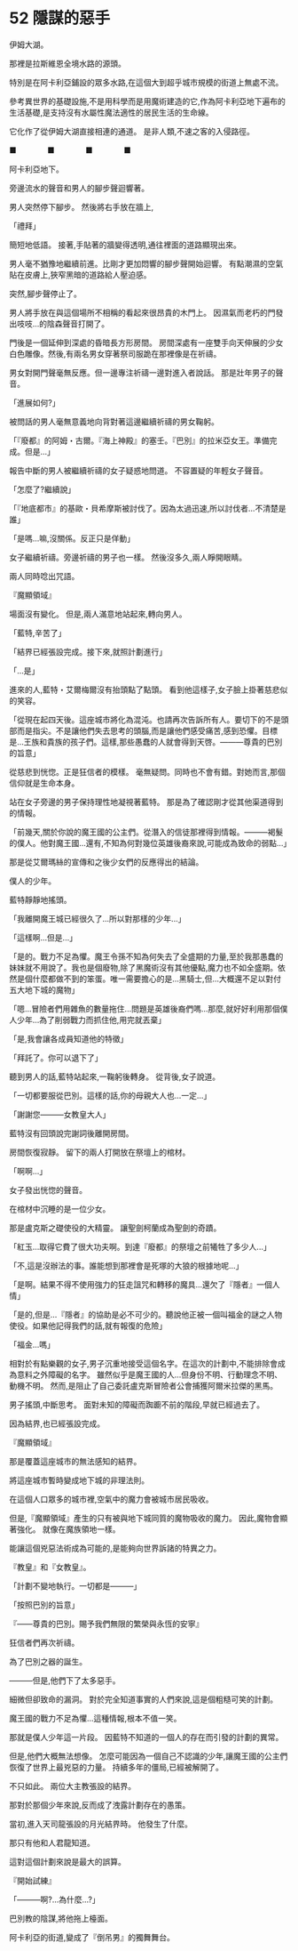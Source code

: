 # 52 隱謀的惡手

伊姆大湖。

那裡是拉斯維恩全境水路的源頭。

特別是在阿卡利亞鋪設的眾多水路,在這個大到超乎城市規模的街道上無處不流。

參考異世界的基礎設施,不是用科學而是用魔術建造的它,作為阿卡利亞地下遍布的生活基礎,是支持沒有水屬性魔法適性的居民生活的生命線。

它化作了從伊姆大湖直接相連的通道。
是非人類,不速之客的入侵路徑。

■　　　　■　　　　■　　　　■

阿卡利亞地下。

旁邊流水的聲音和男人的腳步聲迴響著。

男人突然停下腳步。
然後將右手放在牆上,

「禮拜」

簡短地低語。
接著,手貼著的牆變得透明,通往裡面的道路顯現出來。

男人毫不猶豫地繼續前進。比剛才更加悶響的腳步聲開始迴響。
有點潮濕的空氣貼在皮膚上,狹窄黑暗的道路給人壓迫感。

突然,腳步聲停止了。

男人將手放在與這個場所不相稱的看起來很昂貴的木門上。
因濕氣而老朽的門發出吱吱...的陰森聲音打開了。

門後是一個延伸到深處的昏暗長方形房間。
房間深處有一座雙手向天伸展的少女白色雕像。然後,有兩名男女穿著祭司服跪在那裡像是在祈禱。

男女對開門聲毫無反應。但一邊專注祈禱一邊對進入者說話。
那是壯年男子的聲音。

「進展如何?」

被問話的男人毫無意義地向背對著這邊繼續祈禱的男女鞠躬。

「『廢都』的阿姆・古爾。『海上神殿』的塞壬。『巴別』的拉米亞女王。準備完成。但是...」

報告中斷的男人被繼續祈禱的女子疑惑地問道。
不容置疑的年輕女子聲音。

「怎麼了?繼續說」

「『地底都市』的基歐・貝希摩斯被討伐了。因為太過迅速,所以討伐者...不清楚是誰」

「是嗎...嘛,沒關係。反正只是佯動」

女子繼續祈禱。旁邊祈禱的男子也一樣。
然後沒多久,兩人睜開眼睛。

兩人同時唸出咒語。

『魔顯領域』

場面沒有變化。
但是,兩人滿意地站起來,轉向男人。

「藍特,辛苦了」

「結界已經張設完成。接下來,就照計劃進行」

「...是」

進來的人,藍特・艾爾梅爾沒有抬頭點了點頭。
看到他這樣子,女子臉上掛著慈悲似的笑容。

「從現在起四天後。這座城市將化為混沌。也請再次告訴所有人。要切下的不是頭部而是指尖。不是讓他們失去思考的頭腦,而是讓他們感受痛苦,感到恐懼。目標是...王族和貴族的孩子們。這樣,那些愚蠢的人就會得到天啓。———尊貴的巴別的旨意」

從慈悲到恍惚。正是狂信者的模樣。
毫無疑問。同時也不會有錯。對她而言,那個信仰就是生命本身。

站在女子旁邊的男子保持理性地凝視著藍特。
那是為了確認剛才從其他渠道得到的情報。

「前幾天,關於你說的魔王國的公主們。從潛入的信徒那裡得到情報。———褐髮的僕人。他對魔王國...還有,不知為何對幾位英雄後裔來說,可能成為致命的弱點...」

那是從艾爾瑪絲的宣傳和之後少女們的反應得出的結論。

僕人的少年。

藍特靜靜地搖頭。

「我離開魔王城已經很久了...所以對那樣的少年...」

「這樣啊...但是...」

「是的。戰力不足為懼。魔王令孫不知為何失去了全盛期的力量,至於我那愚蠢的妹妹就不用說了。我也是個廢物,除了黑魔術沒有其他優點,魔力也不如全盛期。依然是個什麼都做不到的笨蛋。唯一需要擔心的是...黑騎士,但...大概還不足以對付五大地下城的魔物」

「嗯...冒險者們用雜魚的數量拖住...問題是英雄後裔們嗎...那麼,就好好利用那個僕人少年...為了削弱戰力而抓住他,用完就丟棄」

「是,我會讓各成員知道他的特徵」

「拜託了。你可以退下了」

聽到男人的話,藍特站起來,一鞠躬後轉身。
從背後,女子說道。

「一切都要服從巴別。這樣的話,你的母親大人也...一定...」

「謝謝您———女教皇大人」

藍特沒有回頭說完謝詞後離開房間。

房間恢復寂靜。
留下的兩人打開放在祭壇上的棺材。

「啊啊...」

女子發出恍惚的聲音。

在棺材中沉睡的是一位少女。

那是盧克斯之礎使役的大精靈。
讓聖劍柯蘭成為聖劍的奇蹟。

「紅玉...取得它費了很大功夫啊。到達『廢都』的祭壇之前犧牲了多少人...」

「不,這是沒辦法的事。誰能想到那裡會是死塚的大狼的根據地呢...」

「是啊。結果不得不使用強力的狂走詛咒和轉移的魔具...還欠了『隱者』一個人情」

「是的,但是...『隱者』的協助是必不可少的。聽說他正被一個叫福金的謎之人物使役。如果他記得我們的話,就有報復的危險」

「福金...嗎」

相對於有點樂觀的女子,男子沉重地接受這個名字。在這次的計劃中,不能排除會成為意料之外障礙的名字。
雖然似乎是魔王國的人...但身份不明、行動理念不明、動機不明。
然而,是阻止了自己委託盧克斯冒險者公會捕獲阿爾米拉傑的黑馬。

男子搖頭,中斷思考。
面對未知的障礙而踟躕不前的階段,早就已經過去了。

因為結界,也已經張設完成。

『魔顯領域』

那是覆蓋這座城市的無法感知的結界。

將這座城市暫時變成地下城的非理法則。

在這個人口眾多的城市裡,空氣中的魔力會被城市居民吸收。

但是,『魔顯領域』產生的只有被與地下城同質的魔物吸收的魔力。
因此,魔物會顯著強化。
就像在魔族領地一樣。

能讓這個兇惡法術成為可能的,是能夠向世界訴諸的特異之力。

『教皇』和『女教皇』。

「計劃不變地執行。一切都是———」

「按照巴別的旨意」

『——尊貴的巴別。賜予我們無限的繁榮與永恆的安寧』

狂信者們再次祈禱。

為了巴別之器的誕生。

———但是,他們下了太多惡手。

細微但卻致命的漏洞。
對於完全知道事實的人們來說,這是個粗糙可笑的計劃。

魔王國的戰力不足為懼...這種情報,根本不值一笑。

那就是僕人少年這一片段。
因藍特不知道的一個人的存在而引發的計劃的異常。

但是,他們大概無法想像。
怎麼可能因為一個自己不認識的少年,讓魔王國的公主們恢復了世界上最兇惡的力量。
持續多年的僵局,已經被解開了。

不只如此。
兩位大主教張設的結界。

那對於那個少年來說,反而成了洩露計劃存在的愚策。

當初,進入天司龍張設的月光結界時。
他發生了什麼。

那只有他和人君龍知道。

這對這個計劃來說是最大的誤算。

『開始試練』

「———啊?...為什麼...?」

巴別教的陰謀,將他拖上檯面。

阿卡利亞的街道,變成了『倒吊男』的獨舞舞台。
